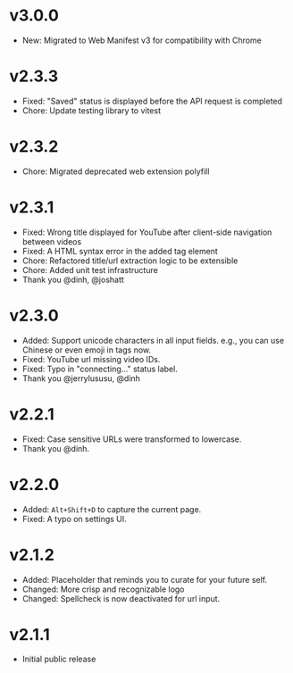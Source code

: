 # v3.0.0

- New: Migrated to Web Manifest v3 for compatibility with Chrome

# v2.3.3

- Fixed: "Saved" status is displayed before the API request is completed
- Chore: Update testing library to vitest

# v2.3.2

- Chore: Migrated deprecated web extension polyfill

# v2.3.1

- Fixed: Wrong title displayed for YouTube after client-side navigation between videos
- Fixed: A HTML syntax error in the added tag element
- Chore: Refactored title/url extraction logic to be extensible
- Chore: Added unit test infrastructure
- Thank you @dinh, @joshatt

# v2.3.0

- Added: Support unicode characters in all input fields. e.g., you can use Chinese or even emoji in tags now.
- Fixed: YouTube url missing video IDs.
- Fixed: Typo in "connecting..." status label.
- Thank you @jerrylususu, @dinh

# v2.2.1

- Fixed: Case sensitive URLs were transformed to lowercase.
- Thank you @dinh.

# v2.2.0

- Added: `Alt+Shift+D` to capture the current page.
- Fixed: A typo on settings UI.

# v2.1.2

- Added: Placeholder that reminds you to curate for your future self.
- Changed: More crisp and recognizable logo
- Changed: Spellcheck is now deactivated for url input.

# v2.1.1

- Initial public release

